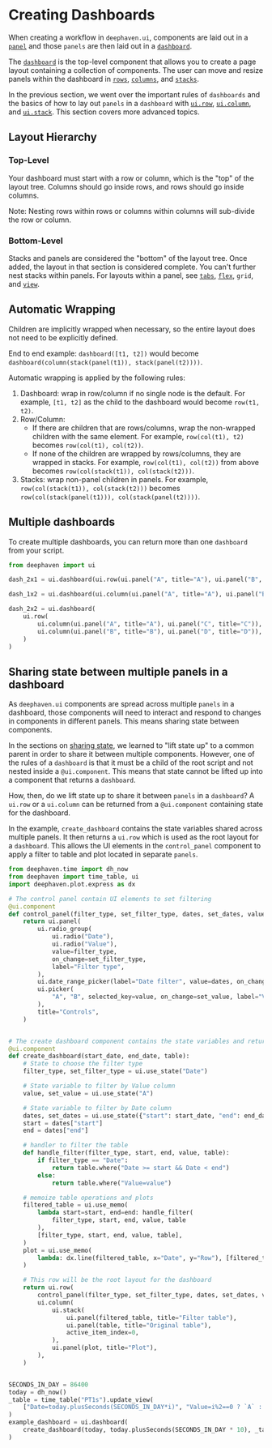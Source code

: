 # Creating Dashboards

When creating a workflow in `deephaven.ui`, components are laid out in a [`panel`](../components/panel.md) and those `panels` are then laid out in a [`dashboard`](../components/dashboard.md).

The [`dashboard`](../components/dashboard.md) is the top-level component that allows you to create a page layout containing a collection of components. The user can move and resize panels within the dashboard in [`rows`](../components/dashboard.md#row-api-reference), [`columns`](../components/dashboard.md#column-api-reference), and [`stacks`](../components/dashboard.md#stack-api-reference).

In the previous section, we went over the important rules of `dashboards` and the basics of how to lay out `panels` in a `dashboard` with [`ui.row`](../components/dashboard.md#row-api-reference), [`ui.column`](../components/dashboard.md#column-api-reference), and [`ui.stack`](../components/dashboard.md#stack-api-reference). This section covers more advanced topics.

## Layout Hierarchy

### Top-Level

Your dashboard must start with a row or column, which is the "top" of the layout tree. Columns should go inside rows, and rows should go inside columns.

Note: Nesting rows within rows or columns within columns will sub-divide the row or column.

### Bottom-Level

Stacks and panels are considered the "bottom" of the layout tree. Once added, the layout in that section is considered complete. You can't further nest stacks within panels. For layouts within a panel, see [`tabs`](../components/tabs.md), [`flex`](../components/flex.md), `grid`, and [`view`](../components/view.md).

## Automatic Wrapping

Children are implicitly wrapped when necessary, so the entire layout does not need to be explicitly defined.

End to end example: `dashboard([t1, t2])` would become `dashboard(column(stack(panel(t1)), stack(panel(t2))))`.

Automatic wrapping is applied by the following rules:

1. Dashboard: wrap in row/column if no single node is the default. For example, `[t1, t2]` as the child to the dashboard would become `row(t1, t2)`.
2. Row/Column:
   - If there are children that are rows/columns, wrap the non-wrapped children with the same element. For example, `row(col(t1), t2)` becomes `row(col(t1), col(t2))`.
   - If none of the children are wrapped by rows/columns, they are wrapped in stacks. For example, `row(col(t1), col(t2))` from above becomes `row(col(stack(t1)), col(stack(t2)))`.
3. Stacks: wrap non-panel children in panels. For example, `row(col(stack(t1)), col(stack(t2)))` becomes `row(col(stack(panel(t1))), col(stack(panel(t2))))`.

## Multiple dashboards

To create multiple dashboards, you can return more than one `dashboard` from your script.

```python
from deephaven import ui

dash_2x1 = ui.dashboard(ui.row(ui.panel("A", title="A"), ui.panel("B", title="B")))

dash_1x2 = ui.dashboard(ui.column(ui.panel("A", title="A"), ui.panel("B", title="B")))

dash_2x2 = ui.dashboard(
    ui.row(
        ui.column(ui.panel("A", title="A"), ui.panel("C", title="C")),
        ui.column(ui.panel("B", title="B"), ui.panel("D", title="D")),
    )
)
```

## Sharing state between multiple panels in a dashboard

As `deephaven.ui` components are spread across multiple `panels` in a dashboard, those components will need to interact and respond to changes in components in different panels. This means sharing state between components.

In the sections on [sharing state](../managing-state/share-state-between-components.md), we learned to "lift state up" to a common parent in order to share it between multiple components. However, one of the rules of a `dashboard` is that it must be a child of the root script and not nested inside a `@ui.component`. This means that state cannot be lifted up into a component that returns a `dashboard`.

How, then, do we lift state up to share it between `panels` in a `dashboard`? A `ui.row` or a `ui.column` can be returned from a `@ui.component` containing state for the dashboard.

In the example, `create_dashboard` contains the state variables shared across multiple panels. It then returns a `ui.row` which is used as the root layout for a `dashboard`. This allows the UI elements in the `control_panel` component to apply a filter to table and plot located in separate `panels`.

```python
from deephaven.time import dh_now
from deephaven import time_table, ui
import deephaven.plot.express as dx

# The control panel contain UI elements to set filtering
@ui.component
def control_panel(filter_type, set_filter_type, dates, set_dates, value, set_value):
    return ui.panel(
        ui.radio_group(
            ui.radio("Date"),
            ui.radio("Value"),
            value=filter_type,
            on_change=set_filter_type,
            label="Filter type",
        ),
        ui.date_range_picker(label="Date filter", value=dates, on_change=set_dates),
        ui.picker(
            "A", "B", selected_key=value, on_change=set_value, label="Value filter"
        ),
        title="Controls",
    )


# The create dashboard component contains the state variables and returns the ui.row
@ui.component
def create_dashboard(start_date, end_date, table):
    # State to choose the filter type
    filter_type, set_filter_type = ui.use_state("Date")

    # State variable to filter by Value column
    value, set_value = ui.use_state("A")

    # State variable to filter by Date column
    dates, set_dates = ui.use_state({"start": start_date, "end": end_date})
    start = dates["start"]
    end = dates["end"]

    # handler to filter the table
    def handle_filter(filter_type, start, end, value, table):
        if filter_type == "Date":
            return table.where("Date >= start && Date < end")
        else:
            return table.where("Value=value")

    # memoize table operations and plots
    filtered_table = ui.use_memo(
        lambda start=start, end=end: handle_filter(
            filter_type, start, end, value, table
        ),
        [filter_type, start, end, value, table],
    )
    plot = ui.use_memo(
        lambda: dx.line(filtered_table, x="Date", y="Row"), [filtered_table]
    )

    # This row will be the root layout for the dashboard
    return ui.row(
        control_panel(filter_type, set_filter_type, dates, set_dates, value, set_value),
        ui.column(
            ui.stack(
                ui.panel(filtered_table, title="Filter table"),
                ui.panel(table, title="Original table"),
                active_item_index=0,
            ),
            ui.panel(plot, title="Plot"),
        ),
    )


SECONDS_IN_DAY = 86400
today = dh_now()
_table = time_table("PT1s").update_view(
    ["Date=today.plusSeconds(SECONDS_IN_DAY*i)", "Value=i%2==0 ? `A` : `B`", "Row=i"]
)
example_dashboard = ui.dashboard(
    create_dashboard(today, today.plusSeconds(SECONDS_IN_DAY * 10), _table)
)
```
